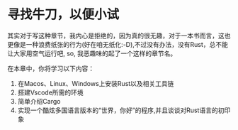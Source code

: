 # 寻找牛刀，以便小试

其实对于写这种章节，我内心是拒绝的，因为真的很无趣，对于一本书而言，这也更像是一种浪费纸张的行为(好在咱无纸化:-D),不过没有办法，没有Rust，总不能让大家用空气运行吧, so, 我恶趣味的起了一个这样的章节名。

在本章中，你将学习以下内容：
1. 在Macos、Linux、Windows上安装Rust以及相关工具链
2. 搭建Vscode所需的环境
3. 简单介绍Cargo
4. 实现一个酷炫多国语言版本的“世界，你好”的程序,并且谈谈对Rust语言的初印象
